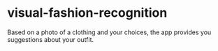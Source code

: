 # visual-fashion-recognition
Based on a photo of a clothing and your choices, the app provides you suggestions about your outfit.
